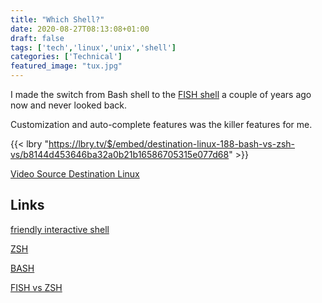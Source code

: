 ```yaml
---
title: "Which Shell?"
date: 2020-08-27T08:13:08+01:00
draft: false
tags: ['tech','linux','unix','shell']
categories: ['Technical']
featured_image: "tux.jpg"
---
```


I made the switch from Bash shell to the [FISH shell](https://fishshell.com/) a couple of years ago now and never looked back.

Customization and auto-complete features was the killer features for me.

{{< lbry "https://lbry.tv/$/embed/destination-linux-188-bash-vs-zsh-vs/b8144d453646ba32a0b21b16586705315e077d68" >}}

[Video Source Destination Linux](https://lbry.tv/@destinationlinux:9)

## Links

[friendly interactive shell](https://fishshell.com/)

[ZSH](https://www.zsh.org/)

[BASH](https://www.gnu.org/software/bash/)

[FISH vs ZSH](https://medium.com/better-programming/fish-vs-zsh-vs-bash-reasons-why-you-need-to-switch-to-fish-4e63a66687eb)